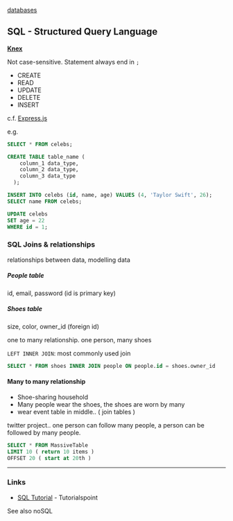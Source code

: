 [databases](databases.md)

## SQL - Structured Query Language
**[Knex](javascript/knex.md)**

Not case-sensitive. Statement always end in `;`

- CREATE
- READ
- UPDATE
- DELETE
- INSERT

c.f. [Express.js](javascript/express.md)

e.g.
```sql
SELECT * FROM celebs;
```

```sql
CREATE TABLE table_name (
    column_1 data_type,
    column_2 data_type,
    column_3 data_type
  );
```
```sql
INSERT INTO celebs (id, name, age) VALUES (4, 'Taylor Swift', 26);
SELECT name FROM celebs;
```
```sql
UPDATE celebs
SET age = 22
WHERE id = 1;
```
### SQL Joins & relationships
relationships between data, modelling data

##### People table
id, email, password (id is primary key)

##### Shoes table
size, color, owner_id (foreign id)

one to many relationship. one person, many shoes

`LEFT INNER JOIN`: most commonly used join

```sql
SELECT * FROM shoes INNER JOIN people ON people.id = shoes.owner_id
```

#### Many to many relationship
- Shoe-sharing household
- Many people wear the shoes, the shoes are worn by many
- wear event table in middle.. ( join tables )

twitter project.. one person can follow many people, a person can be followed by many people.


```sql
SELECT * FROM MassiveTable
LIMIT 10 ( return 10 items )
OFFSET 20 ( start at 20th )
```

---

### Links
- [SQL Tutorial](http://www.tutorialspoint.com/sql/) - Tutorialspoint

See also noSQL
